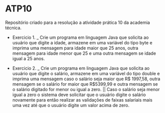 # ATP10
Repositório criado para a resolução a atividade prática 10 da academia técnica.

- Exercicio 1.
_ Crie um programa em linguagem Java que solicita ao usuário que digite a idade, armazene em uma variável do tipo byte e imprima uma mensagem para idade maior que 25 anos, outra mensagem para idade menor que 25 e uma outra mensagem se idade igual a 25 anos.

- Exercicio 2.
_ Crie um programa em linguagem Java que solicita ao usuário que digite o salário, armazene em uma variável do tipo double e imprima uma mensagem caso o salário seja maior que R$ 1997,58, outra mensagem se o salário for maior que R$5399,99 e outra mensagem se o salário digitado for menor ou igual a zero. || Caso o salário seja menor igual a zero o sistema deve solicitar que o usuário digite o salário novamente para então realizar as validações de faixas salariais mais uma vez até que o usuário digite um valor acima de zero.

